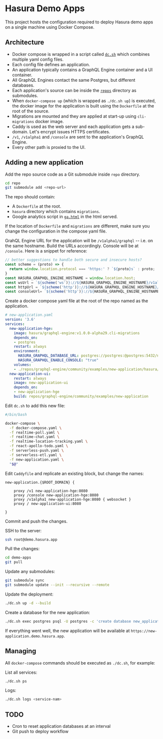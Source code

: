 # Hasura Demo Apps

This project hosts the configuration required to deploy Hasura demo apps
on a single machine using Docker Compose.

## Architecture

- Docker compose is wrapped in a script called [`dc.sh`](dc.sh) which 
combines multiple yaml config files. 
- Each config file defines an application.
- An application typically contains a GraphQL Engine container and a UI container.
- All GraphQL Engines contact the same Postgres, but different databases.
- Each application's source can be inside the [`repos`](repos) directory as 
submodules.
- When `docker-compose up` (which is wrapped as `./dc.sh up`) is
executed, the docker image for the application is built using the `Dockerfile`
at the root of the source.
- Migrations are mounted and they are applied at start-up
using `cli-migrations` docker image.
- Caddy is used as the web server and each application gets a sub-domain. Let's encrypt issues HTTPS certificates.
- `/v1`, `/v1alpha1` and `/console` are sent to the application's GraphQL Engine.
- Every other path is proxied to the UI.

## Adding a new application

Add the repo source code as a Git submodule inside `repo` directory.

```bash
cd repo
git submodule add <repo-url>
```

The repo should contain:
- A `Dockerfile` at the root.
- `hasura` directory which contains `migrations`.
- Google analytics script in [`ga.html`](ga.html) in the html served.

If the location of `Dockerfile` and `migrations` are different, make sure 
you change the configuration in the compose yaml file.

GrahQL Engine URL for the application will be `/v1alpha1/graphql` -- i.e. on the same hostname. Build the URLs accordingly. Console will be at `/console`. Here is a snippet for reference:

```js
// better suggestions to handle both secure and insecure hosts?
const scheme = (proto) => {
  return window.location.protocol === 'https:' ? `${proto}s` : proto;
}
const HASURA_GRAPHQL_ENGINE_HOSTNAME = window.location.host;
const wsUrl = `${scheme('ws')}://${HASURA_GRAPHQL_ENGINE_HOSTNAME}/v1alpha1/graphql`;
const httpUrl = `${scheme('http')}://${HASURA_GRAPHQL_ENGINE_HOSTNAME}/v1alpha1/graphql`;
const consoleUrl= `${scheme('http')}://${HASURA_GRAPHQL_ENGINE_HOSTNAME}/console`;
```

Create a docker compose yaml file at the root of the repo named as 
the application.

```yaml
# new-application.yaml
version: '3.6'
services:
  new-application-hge:
    image: hasura/graphql-engine:v1.0.0-alpha29.cli-migrations
    depends_on:
    - postgres
    restart: always
    environment:
      HASURA_GRAPHQL_DATABASE_URL: postgres://postgres:@postgres:5432/new_application
      HASURA_GRAPHQL_ENABLE_CONSOLE: "true"
    volumes:
    - ./repos/graphql-engine/community/examples/new-application/hasura/migrations:/hasura-migrations
  new-application-ui:
    restart: always
    image: new-application-ui
    depends_on:
    - new-application-hge
    build: repos/graphql-engine/community/examples/new-application
```

Edit `dc.sh` to add this new file:

```bash
#/bin/bash

docker-compose \
  -f docker-compose.yaml \
  -f realtime-poll.yaml \
  -f realtime-chat.yaml \
  -f realtime-location-tracking.yaml \
  -f react-apollo-todo.yaml \
  -f serverless-push.yaml \
  -f serverless-etl.yaml \
  -f new-application.yaml \
  "$@"
```

Edit `Caddyfile` and replicate an existing block, but change the names:

```
new-application.{$ROOT_DOMAIN} {

    proxy /v1 new-application-hge:8080
    proxy /console new-application-hge:8080
    proxy /v1alpha1 new-application-hge:8080 { websocket }
    proxy / new-application-ui:8080

}
```

Commit and push the changes.

SSH to the server:

```bash
ssh root@demo.hasura.app
```

Pull the changes:

```bash
cd demo-apps
git pull
```

Update any submodules:

```bash
git submodule sync
git submodule update --init --recursive --remote
```

Update the deployment:

```bash
./dc.sh up -d --build
```

Create a database for the new application:

```bash
./dc.sh exec postgres psql -U postgres -c 'create database new_application;'
```

If everything went well, the new application will be available at `https://new-application.demo.hasura.app`.

## Managing

All `docker-compose` commands should be executed as `./dc.sh`, for example:

List all services:
```bash
./dc.sh ps
```

Logs:
```bash
./dc.sh logs <service-nam>
```

## TODO

- Cron to reset application databases at an interval
- Git push to deploy workflow